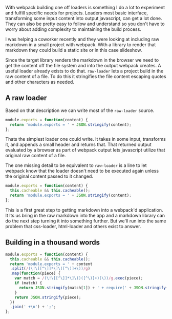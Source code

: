 With webpack building one off loaders is something I do a lot to experiment and fulfill specific needs for projects. Loaders most basic interface, transforming some input content into output javascript, can get a lot done. They can also be pretty easy to follow and understand so you don't have to worry about adding complexity to maintaining the build process.

I was helping a coworker recently and they were looking at including raw markdown in a small project with webpack. With a library to render that markdown they could build a static site or in this case slideshow.

Since the target library renders the markdown in the browser we need to get the content off the file system and into the output webpack creates. A useful loader already exists to do that. `raw-loader` lets a project build in the raw content of a file. To do this it stringifies the file content escaping quotes and other characters as needed.

## A raw loader

Based on that description we can write most of the `raw-loader` source.

```javascript
module.exports = function(content) {
  return 'module.exports = ' + JSON.stringify(content);
};
```

Thats the simplest loader one could write. It takes in some input, transforms it, and appends a small header and returns that. That returned output evaluated by a browser as part of webpack output lets javascript utilize that original raw content of a file.

The one missing detail to be equivalent to `raw-loader` is a line to let webpack know that the loader doesn't need to be executed again unless the original content passed to it changed.

```javascript
module.exports = function(content) {
  this.cacheable && this.cacheable();
  return 'module.exports = ' + JSON.stringify(content);
};
```

This is a first great step to getting markdown into a webpack'd application. It lts us bring in the raw markdown into the app and a markdown library can do the next step turning it into something further. But we'll run into the same problem that css-loader, html-loader and others exist to answer.

## Building in a thousand words

```javascript
module.exports = function(content) {
  this.cacheable && this.cacheable();
  return 'module.exports = ' + content
  .split(/(\!\[[^\]]*\]\([^\)]+\))/g)
  .map(function(piece) {
    var match = /(\!\[[^\]]*\]\()([^\)]+)(\))/g.exec(piece);
    if (match) {
      return JSON.stringify(match[1]) + ' + require(' + JSON.stringify('./' + match[2]) + ') + ' + JSON.stringify(match[3]);
    }
    return JSON.stringify(piece);
  })
  .join(' +\n') + ';';
};
```
